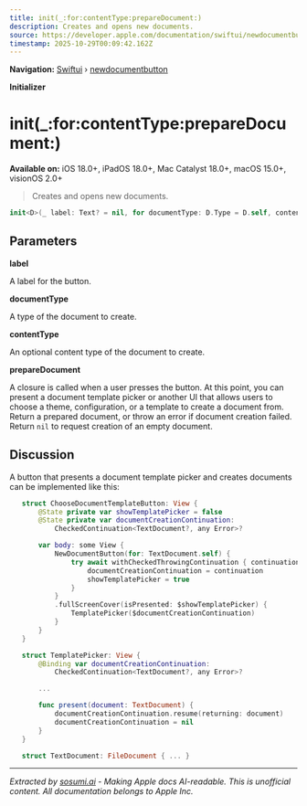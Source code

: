 ```yaml
---
title: init(_:for:contentType:prepareDocument:)
description: Creates and opens new documents.
source: https://developer.apple.com/documentation/swiftui/newdocumentbutton/init(_:for:contenttype:preparedocument:)
timestamp: 2025-10-29T00:09:42.162Z
---
```


**Navigation:** [Swiftui](/documentation/swiftui) › [newdocumentbutton](/documentation/swiftui/newdocumentbutton)

**Initializer**

# init(_:for:contentType:prepareDocument:)

**Available on:** iOS 18.0+, iPadOS 18.0+, Mac Catalyst 18.0+, macOS 15.0+, visionOS 2.0+

> Creates and opens new documents.

```swift
init<D>(_ label: Text? = nil, for documentType: D.Type = D.self, contentType: UTType? = nil, prepareDocument: @escaping () async throws -> D? = { nil }) where D : FileDocument
```

## Parameters

**label**

A label for the button.



**documentType**

A type of the document to create.



**contentType**

An optional content type of the document to create.



**prepareDocument**

A closure is called when a user presses the button. At this point, you can present a document template picker or another UI that allows users to choose a theme, configuration, or a template to create a document from. Return a prepared document, or throw an error if document creation failed. Return `nil` to request creation of an empty document.



## Discussion

A button that presents a document template picker and creates documents can be implemented like this:

```swift
   struct ChooseDocumentTemplateButton: View {
       @State private var showTemplatePicker = false
       @State private var documentCreationContinuation:
           CheckedContinuation<TextDocument?, any Error>?

       var body: some View {
           NewDocumentButton(for: TextDocument.self) {
               try await withCheckedThrowingContinuation { continuation in
                   documentCreationContinuation = continuation
                   showTemplatePicker = true
               }
           }
           .fullScreenCover(isPresented: $showTemplatePicker) {
               TemplatePicker($documentCreationContinuation)
           }
       }
   }

   struct TemplatePicker: View {
       @Binding var documentCreationContinuation:
           CheckedContinuation<TextDocument?, any Error>?

       ...

       func present(document: TextDocument) {
           documentCreationContinuation.resume(returning: document)
           documentCreationContinuation = nil
       }
   }

   struct TextDocument: FileDocument { ... }
```

---

*Extracted by [sosumi.ai](https://sosumi.ai) - Making Apple docs AI-readable.*
*This is unofficial content. All documentation belongs to Apple Inc.*
